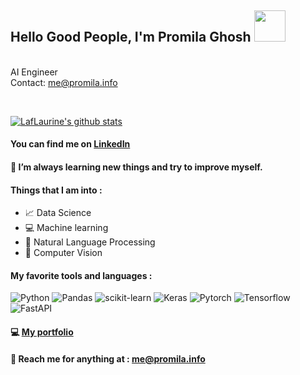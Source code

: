  <h2> Hello Good People, I'm Promila Ghosh   <img src="https://media.giphy.com/media/mGcNjsfWAjY5AEZNw6/giphy.gif" width="50"></h2>

<p> </a></br>AI Engineer<a href=" "></a><br>Contact:  <a href="me@promila.info">me@promila.info</a></p>






<br/>

[![LafLaurine's github stats](https://github-readme-stats.vercel.app/api?username=pr0mila&show_icons=true&theme=radical)](https://github.com/anuraghazra/github-readme-stats) <br/>



#### You can find me on <a href="https://www.linkedin.com/in/promila-cse/" target="blank">LinkedIn</a>



#### :notebook: I’m always learning new things and try to improve myself. <br/>
#### Things that I am into :
  - :chart_with_upwards_trend: Data Science 
  - :computer: Machine learning 
  - :brain: Natural Language Processing
  - :robot: Computer Vision



#### My favorite tools and languages :


![Python](https://img.shields.io/badge/python-3670A0?style=for-the-badge&logo=python&logoColor=ffdd54)
![Pandas](https://img.shields.io/badge/pandas-%23150458.svg?style=for-the-badge&logo=pandas&logoColor=white)
![scikit-learn](https://img.shields.io/badge/scikit--learn-%23F7931E.svg?style=for-the-badge&logo=scikit-learn&logoColor=white)
![Keras](https://img.shields.io/badge/keras-%230db7ed.svg?style=for-the-badge&logo=keras&logoColor=red)
![Pytorch](https://img.shields.io/badge/pytorch-%ffffed.svg?style=for-the-badge&logo=pytorch&logoColor=red)
![Tensorflow](https://img.shields.io/badge/tensorflow-%230db7ed.svg?style=for-the-badge&logo=tensorflow&logoColor=orange)
![FastAPI](https://img.shields.io/badge/fastapi-%23150458.svg?style=for-the-badge&logo=fastapi&logoColor=green)

#### :computer: [My portfolio](https://promila.info/)
#### :e-mail: Reach me for anything at : <me@promila.info>


<!--
<details>
  <summary>:zap: Github Stats</summary>
<p align='center'>
  <img align="center" src="https://github-readme-stats.vercel.app/api?username=Sumanth-Talluri&show_icons=true&title_color=fff&icon_color=79ff97&text_color=efefef&bg_color=24292e" alt="Lakshya's Github Stats">
</p>
<br>
<p align='center'>
  <img align="center" src="https://github-readme-stats.vercel.app/api/top-langs/?username=Sumanth-Talluri&show_icons=true&hide_border=true&theme=radical">
</p>
</details> 

<!--
### :zap: Github Stats

 <!-- <img align="left" src="https://github-readme-stats.vercel.app/api?username=pr0mila&show_icons=true&theme=dark" alt="Promila's Github Stats" width="60%">
  
<!--<img src="https://github-readme-stats.sumanth-talluri.vercel.app/api/top-langs/?username=pr0mila&show_icons=true&hide_border=true&theme=highcontrast" width="37%" alt="Promila's Top Languages"> -->



<!-- stats
![GitHub stats](https://github-readme-stats.vercel.app/api?username=Sumanth-Talluri&show_icons=true&hide_border=true&theme=dark)
![Sumanth's github Programming stats](https://github-readme-stats.vercel.app/api/top-langs/?username=Sumanth-Talluri&show_icons=true&hide_border=true")-->

<!-- repos
<a href="https://github.com/Sumanth-Talluri/Readers-Cabin">
  <img align="left" src="https://github-readme-stats.vercel.app/api/pin/?username=Sumanth-Talluri&repo=Readers-Cabin&theme=dark" />
</a>
<a href="https://github.com/Sumanth-Talluri/JPMorgan-Chase-Virtual-Internship">
  <img align="left" src="https://github-readme-stats.vercel.app/api/pin/?username=Sumanth-Talluri&repo=JPMorgan-Chase-Virtual-Internship&theme=dark" />
</a>
<a href="https://github.com/Sumanth-Talluri/Python-for-Everybody-Specialization">
  <img align="left" src="https://github-readme-stats.vercel.app/api/pin/?username=Sumanth-Talluri&repo=Python-for-Everybody-Specialization&theme=dark" />
</a>
-->

<br>



